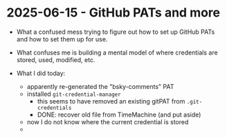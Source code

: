 # 2025-06-15 - GitHub PATs and more  

- What a confused mess trying to figure out how to set up GitHub PATs and how to set them up for use.
- What confuses me is building a mental model of where credentials are stored, used, modified, etc.

- What I did today:  
	- apparently re-generated the "bsky-comments" PAT
	- installed `git-credential-manager`
		- this seems to have removed an existing gitPAT from `.git-credentials`
		- DONE: recover old file from TimeMachine (and put aside)
	- now I do not know where the current credential is stored  
	- 